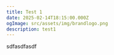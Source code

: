 ```yaml
---
title: Test 1
date: 2025-02-14T18:15:00.000Z
ogImage: src/assets/img/brandlogo.png
description: test1
---
```

sdfasdfasdf
